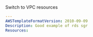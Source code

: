 
Switch to VPC resources

```yaml
---
AWSTemplateFormatVersion: 2010-09-09
Description: Good example of rds sgr
Resources:
```
